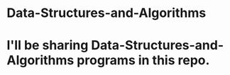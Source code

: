 # Data-Structures-and-Algorithms
# I'll be sharing Data-Structures-and-Algorithms programs in this repo.
